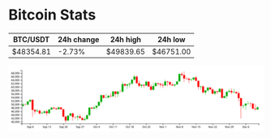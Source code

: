 # Bitcoin Stats

BTC/USDT|24h change|24h high|24h low|
|---|---|---|---|
|$48354.81|-2.73%|$49839.65|$46751.00|

<img src="./chart.svg">
